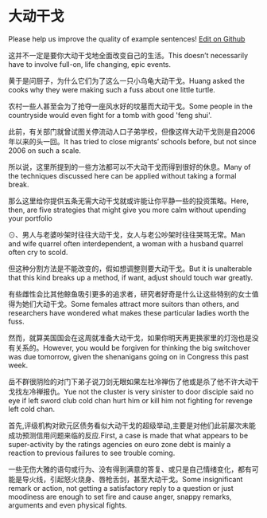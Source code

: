 # 大动干戈

Please help us improve the quality of example sentences! [Edit on Github](https://github.com/jiyushe/jiyu-example-sentence-source/blob/main/chinese/dadonggange.md)

<p><span class="chinese">这并不一定是要你大动干戈地全面改变自己的生活。</span><span class="english">This doesn’t necessarily have to involve full-on, life changing, epic events.</span></p>

<p><span class="chinese">黄于是问厨子，为什么它们为了这么一只小乌龟大动干戈。</span><span class="english">Huang asked the cooks why they were making such a fuss about one little turtle.</span></p>

<p><span class="chinese">农村一些人甚至会为了抢夺一座风水好的坟墓而大动干戈。</span><span class="english">Some people in the countryside would even fight for a tomb with good 'feng shui'.</span></p>

<p><span class="chinese">此前，有关部门就曾试图关停流动人口子弟学校，但像这样大动干戈则是自2006年以来的头一回。</span><span class="english">It has tried to close migrants’ schools before, but not since 2006 on such a scale.</span></p>

<p><span class="chinese">所以说，这里所提到的一些方法都可以不大动干戈而得到很好的休息。</span><span class="english">Many of the techniques discussed here can be applied without taking a formal break.</span></p>

<p><span class="chinese">那么这里给你提供五条无需大动干戈就或许能让你平静一些的投资策略。</span><span class="english">Here, then, are five strategies that might give you more calm without upending your portfolio</span></p>

<p><span class="chinese">⊙、男人与老婆吵架时往往大动干戈，女人与老公吵架时往往哭骂无常。</span><span class="english">Man and wife quarrel often interdependent, a woman with a husband quarrel often cry to scold.</span></p>

<p><span class="chinese">但这种分割方法是不能改变的，假如想调整则要大动干戈。</span><span class="english">But it is unalterable that this kind breaks up a method, if want, adjust should touch war greatly.</span></p>

<p><span class="chinese">有些雌性会比其他鲸鱼吸引更多的追求者，研究者好奇是什么让这些特别的女士值得为她们大动干戈。</span><span class="english">Some females attract more suitors than others, and researchers have wondered what makes these particular ladies worth the fuss.</span></p>

<p><span class="chinese">然而，就算美国国会在这周就准备大动干戈，如果你明天再更换家里的灯泡也是没有关系的。</span><span class="english">However, you would be forgiven for thinking the big switchover was due tomorrow, given the shenanigans going on in Congress this past week.</span></p>

<p><span class="chinese">岳不群很阴险的对门下弟子说刀剑无眼如果左社冷禅伤了他或是杀了他不许大动干戈找左冷禅报仇。</span><span class="english">Yue not the cluster is very sinister to door disciple said no eye if left sword club cold chan hurt him or kill him not fighting for revenge left cold chan.</span></p>

<p><span class="chinese">首先,评级机构对欧元区债务看似大动干戈的超级举动,主要是对他们此前屡次未能成功预测信用问题来临的反应.</span><span class="english">First, a case is made that what appears to be super-activity by the ratings agencies on euro zone debt is mainly a reaction to previous failures to see trouble coming.</span></p>

<p><span class="chinese">一些无伤大雅的语句或行为、没有得到满意的答复、或只是自己情绪变化，都有可能是导火线，引起怒火烧身、唇枪舌剑，甚至大动干戈。</span><span class="english">Some insignificant remark or action, not getting a satisfactory reply to a question or just moodiness are enough to set fire and cause anger, snappy remarks, arguments and even physical fights.</span></p>

